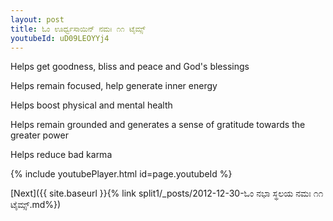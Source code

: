 ```yaml
---
layout: post
title: ಓಂ ಊರ್ಧ್ವಸಾಯಿನ್ ನಮಃ ೧೧ ಟೈಮ್ಸ್
youtubeId: uD09LEOYYj4
---
```

 
 
Helps get goodness, bliss and peace and God's blessings
 
Helps remain focused, help generate inner energy 
 
Helps boost physical and mental health 
 
Helps remain grounded and generates a sense of gratitude towards the greater power 
 
Helps reduce bad karma
 
 
 
 


{% include youtubePlayer.html id=page.youtubeId %}
 
[Next]({{ site.baseurl }}{% link  split1/_posts/2012-12-30-ಓಂ ನಭಾ ಸ್ಥಲಯ ನಮಃ ೧೧ ಟೈಮ್ಸ್.md%})
 
